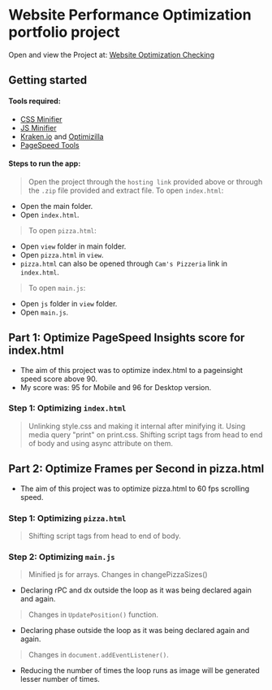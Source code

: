 # Website Performance Optimization portfolio project

Open and view the Project at: [Website Optimization Checking](https://madhur-taneja.github.io/Web-Optimization-Checking/)

## Getting started

#### Tools required:

* [CSS Minifier](https://cssminifier.com/)
* [JS Minifier](https://javascript-minifier.com/)
* [Kraken.io](https://kraken.io/) and [Optimizilla](http://optimizilla.com/)
* [PageSpeed Tools](https://developers.google.com/speed/pagespeed/insights/)

#### Steps to run the app:
> Open the project through the `hosting link` provided above or through the `.zip` file provided and extract file.
> To open `index.html`:
* Open the main folder.
* Open `index.html`.
> To open `pizza.html`:
* Open `view` folder in main folder.
* Open `pizza.html` in `view`.
* `pizza.html` can also be opened through `Cam's Pizzeria` link in `index.html`.
> To open `main.js`:
* Open `js` folder in `view` folder.
* Open `main.js`.

## Part 1: Optimize PageSpeed Insights score for index.html

* The aim of this project was to optimize index.html to a pageinsight speed score above 90.
* My score was: 95 for Mobile and 96 for Desktop version.

### Step 1: Optimizing `index.html`
> Unlinking style.css and making it internal after minifying it.
> Using media query "print" on print.css.
> Shifting script tags from head to end of body and using async attribute on them.

## Part 2: Optimize Frames per Second in pizza.html
* The aim of this project was to optimize pizza.html to 60 fps scrolling speed.

### Step 1: Optimizing `pizza.html`
> Shifting script tags from head to end of body.

### Step 2: Optimizing `main.js`
> Minified js for arrays.
> Changes in changePizzaSizes()
* Declaring rPC and dx outside the loop as it was being declared again and again.
> Changes in `UpdatePosition()` function.
* Declaring phase outside the loop as it was being declared again and again.
> Changes in `document.addEventListener()`.
* Reducing the number of times the loop runs as image will be generated lesser number of times.
